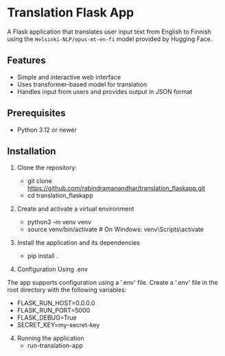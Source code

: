 # Translation Flask App

A Flask application that translates user input text from English to Finnish using the `Helsinki-NLP/opus-mt-en-fi` model provided by Hugging Face.

## Features

- Simple and interactive web interface
- Uses transformer-based model for translation
- Handles input from users and provides output in JSON format

## Prerequisites

- Python 3.12 or newer

## Installation

1. Clone the repository:

   - git clone https://github.com/rabindramanandhar/translation_flaskapp.git
   - cd translation_flaskapp

2. Create and activate a virtual environment
    
   - python3 -m venv venv
   - source venv/bin/activate # On Windows: venv\Scripts\activate

3. Install the application and its dependencies
    
   - pip install .

4. Configuration Using .env

The app supports configuration using a '.env' file. Create a '.env' file in the root directory with the following variables:

   - FLASK_RUN_HOST=0.0.0.0
   - FLASK_RUN_PORT=5000
   - FLASK_DEBUG=True 
   - SECRET_KEY=my-secret-key
   
4. Running the application
   - run-translation-app